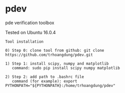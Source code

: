 # pdev
pde verification toolbox

Tested on Ubuntu 16.0.4

    Tool installation

    0) Step 0: clone tool from github: git clone https://github.com/trhoangdung/pdev.git

    1) Step 1: install scipy, numpy and matplotlib
       command: sudo pip install scipy numpy matplotlib

    2) Step 2: add path to .bashrc file
       command (for example): export PYTHONPATH="${PYTHONPATH}:/home/trhoangdung/pdev"

